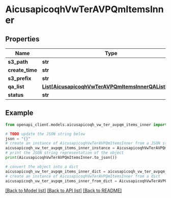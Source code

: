 # AicusapicoqhVwTerAVPQmItemsInner


## Properties

Name | Type | Description | Notes
------------ | ------------- | ------------- | -------------
**s3_path** | **str** |  | 
**create_time** | **str** |  | 
**s3_prefix** | **str** |  | 
**qa_list** | [**List[AicusapicoqhVwTerAVPQmItemsInnerQAListInner]**](AicusapicoqhVwTerAVPQmItemsInnerQAListInner.md) |  | [optional] 
**status** | **str** |  | 

## Example

```python
from openapi_client.models.aicusapicoqh_vw_ter_avpqm_items_inner import AicusapicoqhVwTerAVPQmItemsInner

# TODO update the JSON string below
json = "{}"
# create an instance of AicusapicoqhVwTerAVPQmItemsInner from a JSON string
aicusapicoqh_vw_ter_avpqm_items_inner_instance = AicusapicoqhVwTerAVPQmItemsInner.from_json(json)
# print the JSON string representation of the object
print(AicusapicoqhVwTerAVPQmItemsInner.to_json())

# convert the object into a dict
aicusapicoqh_vw_ter_avpqm_items_inner_dict = aicusapicoqh_vw_ter_avpqm_items_inner_instance.to_dict()
# create an instance of AicusapicoqhVwTerAVPQmItemsInner from a dict
aicusapicoqh_vw_ter_avpqm_items_inner_from_dict = AicusapicoqhVwTerAVPQmItemsInner.from_dict(aicusapicoqh_vw_ter_avpqm_items_inner_dict)
```
[[Back to Model list]](../README.md#documentation-for-models) [[Back to API list]](../README.md#documentation-for-api-endpoints) [[Back to README]](../README.md)


